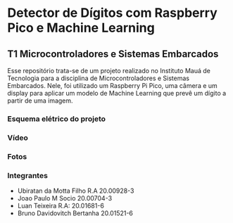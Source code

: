 # Detector de Dígitos com Raspberry Pico e Machine Learning
## T1 Microcontroladores e Sistemas Embarcados

Esse repositório trata-se de um projeto realizado no Instituto Mauá de Tecnologia para a disciplina de Microcontroladores e Sistemas Embarcados. Nele, foi utilizado um Raspberry Pi Pico, uma câmera e um display para aplicar um modelo de Machine Learning que prevê um dígito a partir de uma imagem. 

### Esquema elétrico do projeto

### Vídeo

### Fotos

### Integrantes
- Ubiratan da Motta Filho R.A 20.00928-3
- Joao Paulo M Socio 20.00704-3
- Luan Teixeira R.A: 20.01681-6
- Bruno Davidovitch Bertanha 20.01521-6
